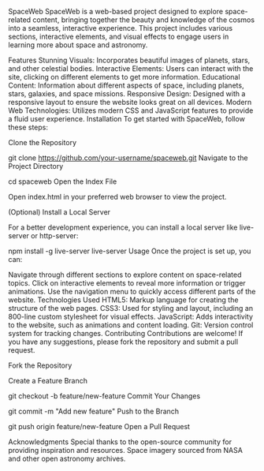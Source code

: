 SpaceWeb
SpaceWeb is a web-based project designed to explore space-related content, bringing together the beauty and knowledge of the cosmos into a seamless, interactive experience. This project includes various sections, interactive elements, and visual effects to engage users in learning more about space and astronomy.

Features
Stunning Visuals: Incorporates beautiful images of planets, stars, and other celestial bodies.
Interactive Elements: Users can interact with the site, clicking on different elements to get more information.
Educational Content: Information about different aspects of space, including planets, stars, galaxies, and space missions.
Responsive Design: Designed with a responsive layout to ensure the website looks great on all devices.
Modern Web Technologies: Utilizes modern CSS and JavaScript features to provide a fluid user experience.
Installation
To get started with SpaceWeb, follow these steps:

Clone the Repository

git clone https://github.com/your-username/spaceweb.git
Navigate to the Project Directory

cd spaceweb
Open the Index File

Open index.html in your preferred web browser to view the project.

(Optional) Install a Local Server

For a better development experience, you can install a local server like live-server or http-server:

npm install -g live-server
live-server
Usage
Once the project is set up, you can:

Navigate through different sections to explore content on space-related topics.
Click on interactive elements to reveal more information or trigger animations.
Use the navigation menu to quickly access different parts of the website.
Technologies Used
HTML5: Markup language for creating the structure of the web pages.
CSS3: Used for styling and layout, including an 800-line custom stylesheet for visual effects.
JavaScript: Adds interactivity to the website, such as animations and content loading.
Git: Version control system for tracking changes.
Contributing
Contributions are welcome! If you have any suggestions, please fork the repository and submit a pull request.

Fork the Repository

Create a Feature Branch

git checkout -b feature/new-feature
Commit Your Changes

git commit -m "Add new feature"
Push to the Branch

git push origin feature/new-feature
Open a Pull Request

Acknowledgments
Special thanks to the open-source community for providing inspiration and resources.
Space imagery sourced from NASA and other open astronomy archives.
